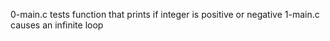 0-main.c tests function that prints if integer is positive or negative
1-main.c causes an infinite loop
